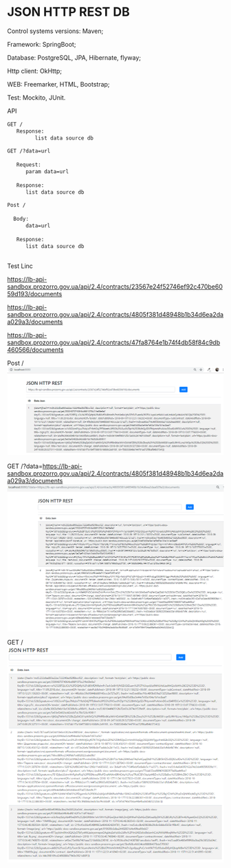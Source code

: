 # JSON HTTP REST DB

Control systems versions: Maven;

Framework: SpringBoot;

Database: PostgreSQL, JPA, Hibernate, flyway;

Http client: OkHttp;

WEB: Freemarker, HTML, Bootstrap;

Test: Mockito, JUnit.

API
```
GET /
   Response:
         list data source db
```
```
GET /?data=url

   Request:
      param data=url
      
   Response:
      list data source db
```

```
Post /

  Body: 
      data=url

   Response:
      list data source db
      
```

Test Linc 

https://lb-api-sandbox.prozorro.gov.ua/api/2.4/contracts/23567e24f52746ef92c470be6059d193/documents 

https://lb-api-sandbox.prozorro.gov.ua/api/2.4/contracts/4805f381d48948b1b34d6ea2daa029a3/documents 

https://lb-api-sandbox.prozorro.gov.ua/api/2.4/contracts/47fa8764e1b74f4db58f84c9db460566/documents 

Post /
![Linc](image/Capture-1.png)

GET /?data=https://lb-api-sandbox.prozorro.gov.ua/api/2.4/contracts/4805f381d48948b1b34d6ea2daa029a3/documents 
![Linc](image/Capture-3.png)

GET /
![Linc](image/Capture-4.png)